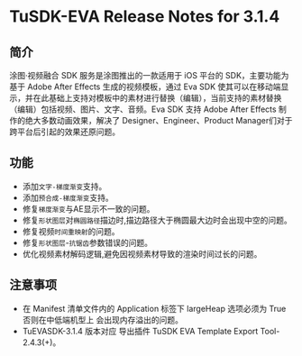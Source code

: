 # TuSDK-EVA Release Notes for 3.1.4

## 简介


涂图·视频融合 SDK 服务是涂图推出的一款适用于 iOS 平台的 SDK，主要功能为基于 Adobe After Effects 生成的视频模板，通过 Eva SDK 使其可以在移动端显示，并在此基础上支持对模板中的素材进行替换（编辑），当前支持的素材替换（编辑）包括视频、图片、文字、音频。Eva SDK 支持 Adobe After Effects 制作的绝大多数动画效果，解决了 Designer、Engineer、Product Manager们对于跨平台后引起的效果还原问题。


## 功能

* 添加`文字-梯度渐变`支持。
* 添加`预合成-梯度渐变`支持。
* 修复`梯度渐变`与AE显示不一致的问题。
* 修复`形状图层`对`椭圆路径`描边时,描边路径大于椭圆最大边时会出现中空的问题。
* 修复视频`时间重映射`的问题。
* 修复`形状图层`-`抗锯齿`参数错误的问题。
* 优化视频素材解码逻辑,避免因视频素材导致的渲染时间过长的问题。


## 注意事项

* 在 Manifest 清单文件内的 Application 标签下 largeHeap 选项必须为 True 否则在中低端机型上 会出现内存溢出的问题。
* TuEVASDK-3.1.4 版本对应 导出插件 TuSDK EVA Template Export Tool-2.4.3(+)。
